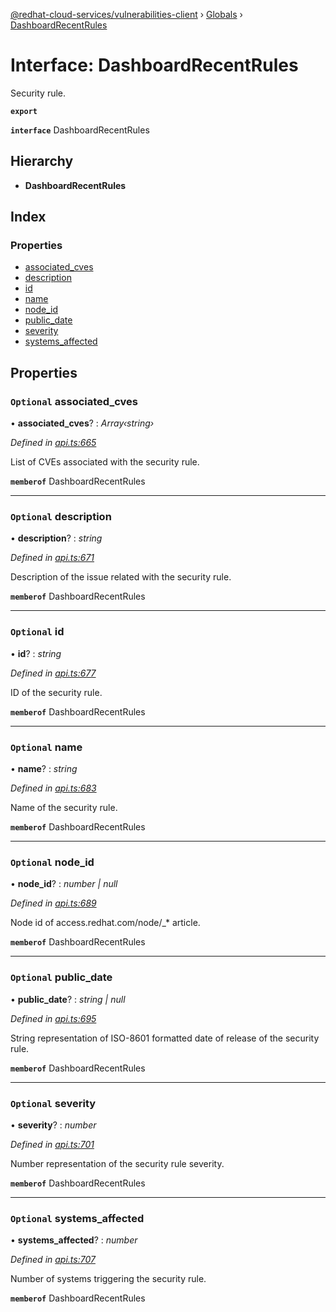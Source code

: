 [@redhat-cloud-services/vulnerabilities-client](../README.md) › [Globals](../globals.md) › [DashboardRecentRules](dashboardrecentrules.md)

# Interface: DashboardRecentRules

Security rule.

**`export`** 

**`interface`** DashboardRecentRules

## Hierarchy

* **DashboardRecentRules**

## Index

### Properties

* [associated_cves](dashboardrecentrules.md#optional-associated_cves)
* [description](dashboardrecentrules.md#optional-description)
* [id](dashboardrecentrules.md#optional-id)
* [name](dashboardrecentrules.md#optional-name)
* [node_id](dashboardrecentrules.md#optional-node_id)
* [public_date](dashboardrecentrules.md#optional-public_date)
* [severity](dashboardrecentrules.md#optional-severity)
* [systems_affected](dashboardrecentrules.md#optional-systems_affected)

## Properties

### `Optional` associated_cves

• **associated_cves**? : *Array‹string›*

*Defined in [api.ts:665](https://github.com/RedHatInsights/javascript-clients/blob/master/packages/vulnerabilities/api.ts#L665)*

List of CVEs associated with the security rule.

**`memberof`** DashboardRecentRules

___

### `Optional` description

• **description**? : *string*

*Defined in [api.ts:671](https://github.com/RedHatInsights/javascript-clients/blob/master/packages/vulnerabilities/api.ts#L671)*

Description of the issue related with the security rule.

**`memberof`** DashboardRecentRules

___

### `Optional` id

• **id**? : *string*

*Defined in [api.ts:677](https://github.com/RedHatInsights/javascript-clients/blob/master/packages/vulnerabilities/api.ts#L677)*

ID of the security rule.

**`memberof`** DashboardRecentRules

___

### `Optional` name

• **name**? : *string*

*Defined in [api.ts:683](https://github.com/RedHatInsights/javascript-clients/blob/master/packages/vulnerabilities/api.ts#L683)*

Name of the security rule.

**`memberof`** DashboardRecentRules

___

### `Optional` node_id

• **node_id**? : *number | null*

*Defined in [api.ts:689](https://github.com/RedHatInsights/javascript-clients/blob/master/packages/vulnerabilities/api.ts#L689)*

Node id of access.redhat.com/node/_* article.

**`memberof`** DashboardRecentRules

___

### `Optional` public_date

• **public_date**? : *string | null*

*Defined in [api.ts:695](https://github.com/RedHatInsights/javascript-clients/blob/master/packages/vulnerabilities/api.ts#L695)*

String representation of ISO-8601 formatted date of release of the security rule.

**`memberof`** DashboardRecentRules

___

### `Optional` severity

• **severity**? : *number*

*Defined in [api.ts:701](https://github.com/RedHatInsights/javascript-clients/blob/master/packages/vulnerabilities/api.ts#L701)*

Number representation of the security rule severity.

**`memberof`** DashboardRecentRules

___

### `Optional` systems_affected

• **systems_affected**? : *number*

*Defined in [api.ts:707](https://github.com/RedHatInsights/javascript-clients/blob/master/packages/vulnerabilities/api.ts#L707)*

Number of systems triggering the security rule.

**`memberof`** DashboardRecentRules
